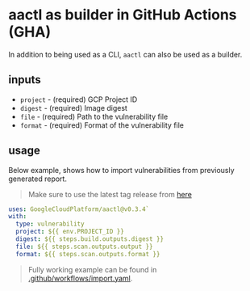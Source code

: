 # aactl as builder in GitHub Actions (GHA)

In addition to being used as a CLI, `aactl` can also be used as a builder.

## inputs

* `project` - (required) GCP Project ID
* `digest` - (required) Image digest
* `file` - (required) Path to the vulnerability file
* `format` - (required) Format of the vulnerability file

## usage

Below example, shows how to import vulnerabilities from previously generated report.

> Make sure to use the latest tag release from [here](https://github.com/GoogleCloudPlatform/aactl/releases)

```yaml
uses: GoogleCloudPlatform/aactl@v0.3.4`
with:
  type: vulnerability
  project: ${{ env.PROJECT_ID }}
  digest: ${{ steps.build.outputs.digest }}
  file: ${{ steps.scan.outputs.output }}
  format: ${{ steps.scan.outputs.format }}
```

> Fully working example can be found in [.github/workflows/import.yaml](../../.github/workflows/import.yaml).
